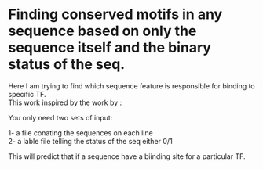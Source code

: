 # Finding conserved motifs in any sequence based on only the sequence itself and the binary status of the seq.  

Here I am trying to find which sequence feature is responsible for binding to specific TF.   
This work inspired by the work by :    

You only need two sets of input:  

1- a file conating the sequences on each line   
2- a lable file telling the status of the seq either 0/1

This will predict that if a sequence have a biinding site for a particular TF.

